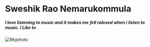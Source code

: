# Sweshik Rao Nemarukommula
##### I love listening to music and it makes me fell ralexed when i listen to music. I Like to

![Myphoto](Sweshik.jpg)
